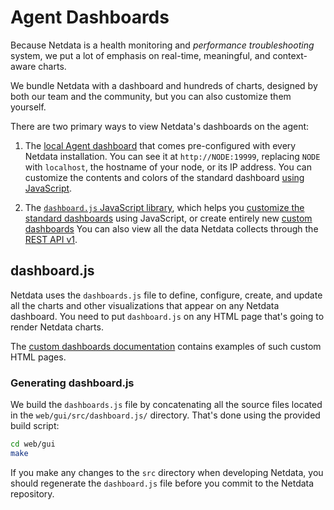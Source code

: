 # Agent Dashboards

Because Netdata is a health monitoring and _performance troubleshooting_ system,
we put a lot of emphasis on real-time, meaningful, and context-aware charts.

We bundle Netdata with a dashboard and hundreds of charts, designed by both our
team and the community, but you can also customize them yourself.

There are two primary ways to view Netdata's dashboards on the agent:

1.  The [local Agent dashboard](https://github.com/netdata/netdata/blob/master/src/web/gui/README.md) that comes pre-configured with every Netdata installation. You can
    see it at `http://NODE:19999`, replacing `NODE` with `localhost`, the hostname of your node, or its IP address. You
    can customize the contents and colors of the standard dashboard [using
    JavaScript](https://github.com/netdata/netdata/blob/master/src/web/gui/README.md#customizing-the-local-dashboard).

2.  The [`dashboard.js` JavaScript library](#dashboardjs), which helps you
   [customize the standard dashboards](https://github.com/netdata/netdata/blob/master/src/web/gui/README.md#customizing-the-local-dashboard)
   using JavaScript, or create entirely new [custom dashboards](https://github.com/netdata/netdata/blob/master/src/web/gui/custom/README.md)
You can also view all the data Netdata collects through the [REST API v1](https://github.com/netdata/netdata/blob/master/src/web/api/README.md#netdata-rest-api).

## dashboard.js

Netdata uses the `dashboards.js` file to define, configure, create, and update
all the charts and other visualizations that appear on any Netdata dashboard.
You need to put `dashboard.js` on any HTML page that's going to render Netdata
charts.

The [custom dashboards documentation](https://github.com/netdata/netdata/blob/master/src/web/gui/custom/README.md) contains examples of such
custom HTML pages.

### Generating dashboard.js

We build the `dashboards.js` file by concatenating all the source files located
in the `web/gui/src/dashboard.js/` directory. That's done using the provided
build script:

```sh
cd web/gui
make
```

If you make any changes to the `src` directory when developing Netdata, you
should regenerate the `dashboard.js` file before you commit to the Netdata
repository.
